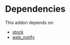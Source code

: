 # Dependencies

This addon depends on:

- [stock](https://github.com/bringout/oca-ocb-warehouse/tree/1135de9279731def9c756b5192f8860b5a0e7e59/odoo-bringout-oca-ocb-stock)
- [web_notify](https://github.com/bringout/oca-technical)
